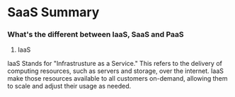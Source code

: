 # SaaS Summary

### What's the different between IaaS, SaaS and PaaS

1. IaaS 

IaaS Stands for "Infrastrusture as a Service." This refers to the delivery of computing resources, such as servers and storage, over the internet. IaaS make those resources available to all customers on-demand, allowing them to scale and adjust their usage as needed.